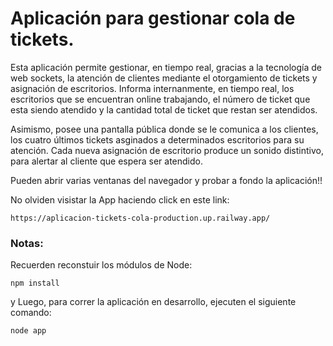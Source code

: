 # Aplicación para gestionar cola de tickets.

Esta aplicación permite gestionar, en tiempo real, gracias a la tecnología de web sockets, la atención de clientes mediante el otorgamiento de tickets y asignación de escritorios. Informa internanmente, en tiempo real, los escritorios que se encuentran online trabajando, el número de ticket que esta siendo atendido y la cantidad total de ticket que restan ser atendidos.

Asimismo, posee una pantalla pública donde se le comunica a los clientes, los cuatro últimos tickets asginados a determinados escritorios para su atención. Cada nueva asignación de escritorio produce un sonido distintivo, para alertar al cliente que espera ser atendido.

Pueden abrir varias ventanas del navegador y probar a fondo la aplicación!!


No olviden visistar la App haciendo click en este link: 

```
https://aplicacion-tickets-cola-production.up.railway.app/
```

### Notas:

Recuerden reconstuir los módulos de Node:

```
npm install
```

y Luego, para correr la aplicación en desarrollo, ejecuten el siguiente comando:

```
node app
```
